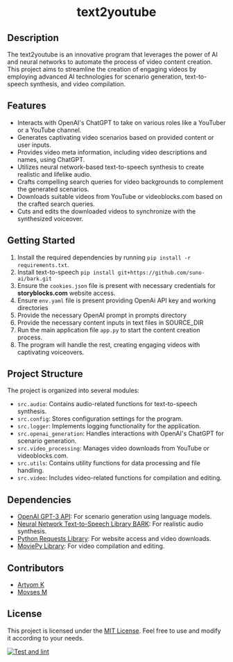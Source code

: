 [//]: (![text2youtube]&#40;https://your-project-image-url-here&#41;)

## <h1 style="text-align: center;"> text2youtube</h3>

## Description

The text2youtube is an innovative program that leverages the power of AI and neural networks to automate the process of video content creation. This project aims to streamline the creation of engaging videos by employing advanced AI technologies for scenario generation, text-to-speech synthesis, and video compilation.

## Features

- Interacts with OpenAI's ChatGPT to take on various roles like a YouTuber or a YouTube channel.
- Generates captivating video scenarios based on provided content or user inputs.
- Provides video meta information, including video descriptions and names, using ChatGPT.
- Utilizes neural network-based text-to-speech synthesis to create realistic and lifelike audio.
- Crafts compelling search queries for video backgrounds to complement the generated scenarios.
- Downloads suitable videos from YouTube or videoblocks.com based on the crafted search queries.
- Cuts and edits the downloaded videos to synchronize with the synthesized voiceover.

## Getting Started

1. Install the required dependencies by running `pip install -r requirements.txt`.
2. Install text-to-speech `pip install git+https://github.com/suno-ai/bark.git`
3. Ensure the `cookies.json` file is present with necessary credentials for **storyblocks.com** website access.
4. Ensure `env.yaml` file is present providing OpenAi API key and working directories
5. Provide the necessary OpenAI prompt in prompts directory
6. Provide the necessary content inputs in text files in SOURCE_DIR
7. Run the main application file `app.py` to start the content creation process.
8. The program will handle the rest, creating engaging videos with captivating voiceovers.

## Project Structure

The project is organized into several modules:

- `src.audio`: Contains audio-related functions for text-to-speech synthesis.
- `src.config`: Stores configuration settings for the program.
- `src.logger`: Implements logging functionality for the application.
- `src.openai_generation`: Handles interactions with OpenAI's ChatGPT for scenario generation.
- `src.video_processing`: Manages video downloads from YouTube or videoblocks.com.
- `src.utils`: Contains utility functions for data processing and file handling.
- `src.video`: Includes video-related functions for compilation and editing.

## Dependencies

- [OpenAI GPT-3 API](https://openai.com): For scenario generation using language models.
- [Neural Network Text-to-Speech Library BARK](https://github.com/suno-ai/bark/): For realistic audio synthesis.
- [Python Requests Library](https://pypi.org/project/requests/): For website access and video downloads.
- [MoviePy Library](https://pypi.org/project/moviepy/): For video compilation and editing.

## Contributors

- [Artyom K](https://github.com/artkulak)
- [Movses M](https://github.com/mirmozavr)


## License

This project is licensed under the [MIT License](LICENSE). Feel free to use and modify it according to your needs.


[![Test and lint](https://github.com/artkulak/text2youtube/actions/workflows/check.yml/badge.svg)](https://github.com/artkulak/text2youtube/actions/workflows/check.yml)